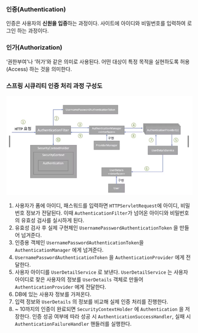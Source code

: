 ### 인증(Authentication)

인증은 사용자의 **신원을 입증**하는 과정이다. 사이트에 아이디와 비밀번호를 입력하여 로그인 하는 과정이다.

### 인가(Authorization)

‘권한부여'나 ‘허가’와 같은 의미로 사용된다. 어떤 대상이 특정 목적을 실현하도록 허용(Access) 하는 것을 의미한다. 

### 스프링 시큐리티 인증 처리 과정 구성도

![alt text](SCR-20240921-tues-1.png)

1. 사용자가 폼에 아이디, 패스워드를 입력하면 `HTTPServletRequest`에 아이디, 비밀번호 정보가 전달된다. 이때 `AuthenticationFilter`가 넘어온 아이디와 비밀번호의 유효성 검사를 실시하게 된다.
2. 유효성 검사 후 실제 구현체인 `UsernamePasswordAuthenticationToken` 을 만들어 넘겨준다.
3. 인증용 객체인 `UsernamePasswordAuthenticationToken`을 `AuthenticationManager` 에게 넘겨준다.
4. `UsernamePasswordAuthenticationToken` 을 `AuthenticationProvider` 에게 전달한다.
5. 사용자 아이디를 `UserDetailService` 로 보낸다. `UserDetailService` 는 사용자 아이디로 찾은 사용자의 정보를 `UserDetails` 객체로 만들어 `AuthenticationProvider` 에게 전달한다.
6. DB에 있는 사용자 정보를 가져온다.
7. 입력 정보와 `UserDetails` 의 정보를 비교해 실제 인증 처리를 진행한다.
8. ~ 10까지의 인증이 완료되면 `SecurityContextHolder` 에 `Authentication` 을 저장한다. 인증 성공 여부에 따라 성공 시 `AuthenticationSuccessHandler`, 실패 시 `AuthenticationFailureHandler`
핸들러를 실행한다.